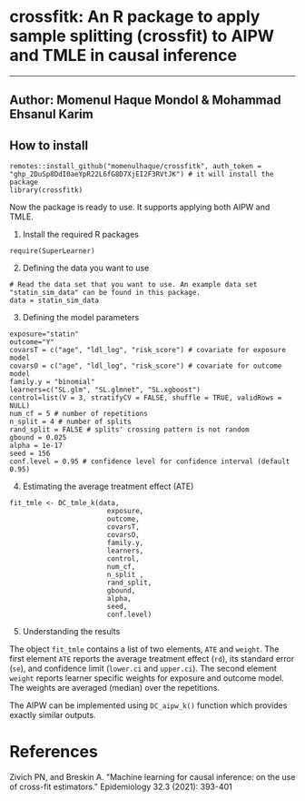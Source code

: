 # crossfitk: An R package to apply sample splitting (crossfit) to AIPW and TMLE in causal inference
---
Author: Momenul Haque Mondol & Mohammad Ehsanul Karim
---

## How to install

```{r}
remotes::install_github("momenulhaque/crossfitk", auth_token = "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") # it will install the package
library(crossfitk) 
```
Now the package is ready to use. It supports applying both AIPW and TMLE. 

 1. Install the required R packages

```{r}
require(SuperLearner)
```
 
 2. Defining the data you want to use
 
```{r}
# Read the data set that you want to use. An example data set "statin_sim_data" can be found in this package.
data = statin_sim_data 
```
 3. Defining the model parameters

```{r}
exposure="statin"
outcome="Y"
covarsT = c("age", "ldl_log", "risk_score") # covariate for exposure model
covarsO = c("age", "ldl_log", "risk_score") # covariate for outcome model
family.y = "binomial"
learners=c("SL.glm", "SL.glmnet", "SL.xgboost")
control=list(V = 3, stratifyCV = FALSE, shuffle = TRUE, validRows = NULL)
num_cf = 5 # number of repetitions
n_split = 4 # number of splits
rand_split = FALSE # splits' crossing pattern is not random
gbound = 0.025
alpha = 1e-17
seed = 156
conf.level = 0.95 # confidence level for confidence interval (default 0.95)
```

 4. Estimating the average treatment effect (ATE)

```{r}
fit_tmle <- DC_tmle_k(data,
                        exposure,
                        outcome,
                        covarsT,
                        covarsO,
                        family.y,
                        learners,
                        control,
                        num_cf, 
                        n_split ,
                        rand_split,
                        gbound,
                        alpha,
                        seed,
                        conf.level)

```

5. Understanding the results

The object `fit_tmle` contains a list of two elements, `ATE` and `weight`. The first element `ATE` reports the average treatment effect (`rd`), its standard error (`se`), and confidence limit (`lower.ci` and `upper.ci`). The second element `weight` reports learner specific weights for exposure and outcome model. The weights are averaged (median) over the repetitions.

The AIPW can be implemented using  `DC_aipw_k()` function which provides exactly similar outputs.



# References
Zivich PN, and Breskin A. "Machine learning for causal inference: on the use of cross-fit estimators." Epidemiology 32.3 (2021): 393-401
